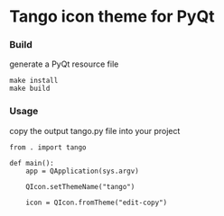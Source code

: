 
# Tango icon theme for PyQt

### Build

generate a PyQt resource file

    make install
    make build

### Usage

copy the output tango.py file into your project

    from . import tango

    def main():
        app = QApplication(sys.argv)

        QIcon.setThemeName("tango")

        icon = QIcon.fromTheme("edit-copy")